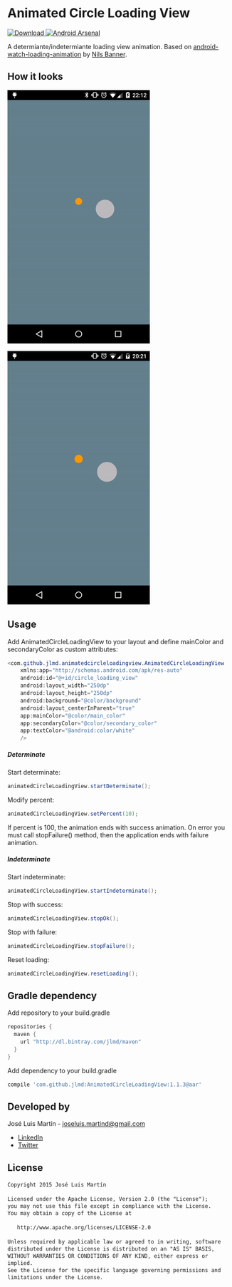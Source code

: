 Animated Circle Loading View
=========
[![Download](https://api.bintray.com/packages/jlmd/maven/AnimatedCircleLoadingView/images/download.svg) ](https://bintray.com/jlmd/maven/AnimatedCircleLoadingView/_latestVersion)
[![Android Arsenal](https://img.shields.io/badge/Android%20Arsenal-AnimatedCircleLoadingView-green.svg?style=flat)](https://android-arsenal.com/details/1/2112)

A determiante/indetermiante loading view animation.
Based on [android-watch-loading-animation](http://www.materialup.com/posts/android-watch-loading-animation) by [Nils Banner](http://www.materialup.com/NilsMedia).

How it looks
----
![gif](./art/indeterminate_ok.gif "animation_ok")

![gif](./art/indeterminate_failure.gif "animation_failure")

Usage
----
Add AnimatedCircleLoadingView to your layout and define mainColor and secondaryColor as custom attributes:

```java
<com.github.jlmd.animatedcircleloadingview.AnimatedCircleLoadingView
    xmlns:app="http://schemas.android.com/apk/res-auto"
    android:id="@+id/circle_loading_view"
    android:layout_width="250dp"
    android:layout_height="250dp"
    android:background="@color/background"
    android:layout_centerInParent="true"
    app:mainColor="@color/main_color"
    app:secondaryColor="@color/secondary_color"
    app:textColor="@android:color/white"
    />
```

##### Determinate
Start determinate:

```java
animatedCircleLoadingView.startDeterminate();
```

Modify percent:
```java
animatedCircleLoadingView.setPercent(10);
```

If percent is 100, the animation ends with success animation.
On error you must call stopFailure() method, then the application ends with failure animation.

##### Indeterminate
Start indeterminate:

```java
animatedCircleLoadingView.startIndeterminate();
```

Stop with success:

```java
animatedCircleLoadingView.stopOk();
```

Stop with failure:

```java
animatedCircleLoadingView.stopFailure();
```

Reset loading:

```java
animatedCircleLoadingView.resetLoading();
```

Gradle dependency
----
Add repository to your build.gradle

```groovy
repositories {
  maven {
    url "http://dl.bintray.com/jlmd/maven"
  }
}
```
Add dependency to your build.gradle
```groovy
compile 'com.github.jlmd:AnimatedCircleLoadingView:1.1.3@aar'
```

Developed by
---
José Luis Martín - <joseluis.martind@gmail.com>

* [LinkedIn](https://www.linkedin.com/in/jlmartind)
* [Twitter](https://twitter.com/jlmartind)

License
----
```
Copyright 2015 José Luis Martín

Licensed under the Apache License, Version 2.0 (the "License");
you may not use this file except in compliance with the License.
You may obtain a copy of the License at

   http://www.apache.org/licenses/LICENSE-2.0

Unless required by applicable law or agreed to in writing, software
distributed under the License is distributed on an "AS IS" BASIS,
WITHOUT WARRANTIES OR CONDITIONS OF ANY KIND, either express or implied.
See the License for the specific language governing permissions and
limitations under the License.
```